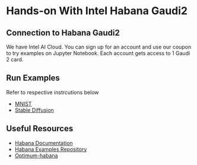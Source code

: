 # Hands-on With Intel Habana Gaudi2 

## Connection to Habana Gaudi2

We have Intel AI Cloud. You can sign up for an account and use our coupon to try examples on Jupyter Notebook. Each account gets access to 1 Gaudi 2 card.


## Run Examples

Refer to respective instrcutions below 
* [MNIST](./llama2_fine_tuning_inference_single.ipynb)
* [Stable Diffusion](./stable_diffusion_v_2_1.ipynb)


## Useful Resources 

* [Habana Documentation](https://docs.habana.ai/en/latest/)
* [Habana Examples Repository](https://github.com/HabanaAI/Model-References)
* [Optimum-habana](https://github.com/huggingface/optimum-habana)
